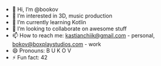 - 👋 Hi, I’m @bookov
- 👀 I’m interested in 3D, music production
- 🌱 I’m currently learning Kotlin
- 💞️ I’m looking to collaborate on awesome stuff
- 📫 How to reach me: kastianchiik@gmail.com - personal, bokov@boxplaystudios.com - work
- 😄 Pronouns: B U K O V
- ⚡ Fun fact: 42

<!---
bookov/bookov is a ✨ special ✨ repository because its `README.md` (this file) appears on your GitHub profile.
You can click the Preview link to take a look at your changes.
--->
